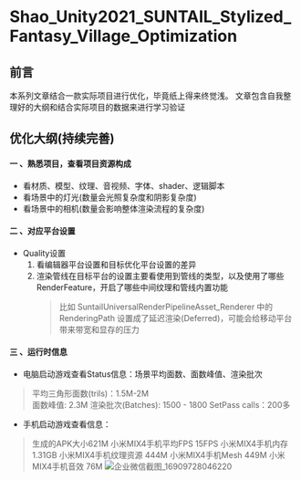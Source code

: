 # Shao_Unity2021_SUNTAIL_Stylized_Fantasy_Village_Optimization

## 前言
本系列文章结合一款实际项目进行优化，毕竟纸上得来终觉浅。
文章包含自我整理好的大纲和结合实际项目的数据来进行学习验证

## 优化大纲(持续完善)
#### 一 、熟悉项目，查看项目资源构成
- 看材质、模型、纹理、音视频、字体、shader、逻辑脚本
- 看场景中的灯光(数量会光照复杂度和阴影复杂度)
- 看场景中的相机(数量会影响整体渲染流程的复杂度)

#### 二 、对应平台设置
- Quality设置
    1) 看编辑器平台设置和目标优化平台设置的差异
    2) 渲染管线在目标平台的设置主要看使用到管线的类型，以及使用了哪些RenderFeature，开启了哪些中间纹理和管线内置功能
       >比如 SuntailUniversalRenderPipelineAsset_Renderer 中的 RenderingPath 设置成了延迟渲染(Deferred)，可能会给移动平台带来带宽和显存的压力

#### 三 、运行时信息
- 电脑启动游戏查看Status信息：场景平均面数、面数峰值、渲染批次
>平均三角形面数(trils)：1.5M-2M  
            面数峰值: 2.3M 
            渲染批次(Batches): 1500 - 1800
            SetPass calls：200多

- 手机启动游戏查看信息：
>生成的APK大小621M
            小米MIX4手机平均FPS 15FPS
            小米MIX4手机内存 1.31GB
            小米MIX4手机纹理资源 444M
            小米MIX4手机Mesh 449M
            小米MIX4手机音效 76M
>![企业微信截图_16909728046220](https://github.com/SunnyShao/Shao_Unity2021_SUNTAIL_Stylized_Fantasy_Village_Optimization/assets/21049639/df22624c-3f96-4f9c-8d7e-2bc0c58744dc)
